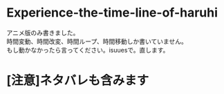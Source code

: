 # Experience-the-time-line-of-haruhi
アニメ版のみ書きました。<br>
時間変動、時間改変、時間ループ、時間移動しか書いていません。<br>
もし動かなかったら言ってください。isuuesで。直します。<br>
# [注意]ネタバレも含みます
